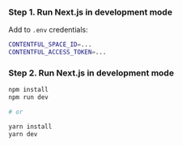 
### Step 1. Run Next.js in development mode

Add to `.env` credentials:

```bash
CONTENTFUL_SPACE_ID=...
CONTENTFUL_ACCESS_TOKEN=...
```

### Step 2. Run Next.js in development mode

```bash
npm install
npm run dev

# or

yarn install
yarn dev
```